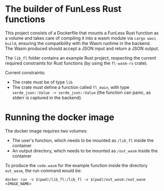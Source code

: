 # The builder of FunLess Rust functions

This project consists of a Dockerfile that mounts a FunLess Rust function as a volume 
and takes care of compiling it into a wasm module via `cargo wasi build`, ensuring the compatibility with the Wasm runtime in the backend.
The Wasm produced should accept a JSON input and return a JSON output.

The `lib_fl` folder contains an example Rust project, respecting the current required constraints for Rust functions (by using the `fl-wasm-rs` crate).


Current constraints:

- The crate must be of type `lib`
- The crate must define a function called `fl_main`, with type `serde_json::Value -> serde_json::Value` (the function can panic, as stderr is captured in the backend).

# Running the docker image

The docker image requires two volumes:

- The user's function, which needs to be mounted as `/lib_fl` inside the container
- An output directory, which needs to be mounted as `/out_wasm` inside the container

To produce the `code.wasm` for the example function inside the directory `out_wasm`, the run command would be:

```
docker run -v $(pwd)/lib_fl:/lib_fl -v $(pwd)/out_wasm:/out_wasm <IMAGE_NAME>
```